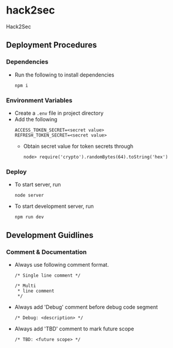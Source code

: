 # hack2sec
Hack2Sec

## Deployment Procedures

### Dependencies
- Run the following to install dependencies
    ```
    npm i
    ```

### Environment Variables
- Create a `.env` file in project directory
- Add the following
    ```
    ACCESS_TOKEN_SECRET=<secret value>
    REFRESH_TOKEN_SECRET=<secret value>
    ```
    - Obtain secret value for token secrets through
        ```
        node> require('crypto').randomBytes(64).toString('hex')
        ```

### Deploy
- To start server, run
    ```
    node server
    ```
- To start development server, run
    ```
    npm run dev
    ```

## Development Guidlines

### Comment & Documentation
- Always use following comment format.
    ```
    /* Single line comment */

    /* Multi
     * line comment
     */ 
    ```
- Always add 'Debug' comment before debug code segment
    ```
    /* Debug: <description> */
    ```
- Always add 'TBD' comment to mark future scope
    ```
    /* TBD: <future scope> */
    ```
